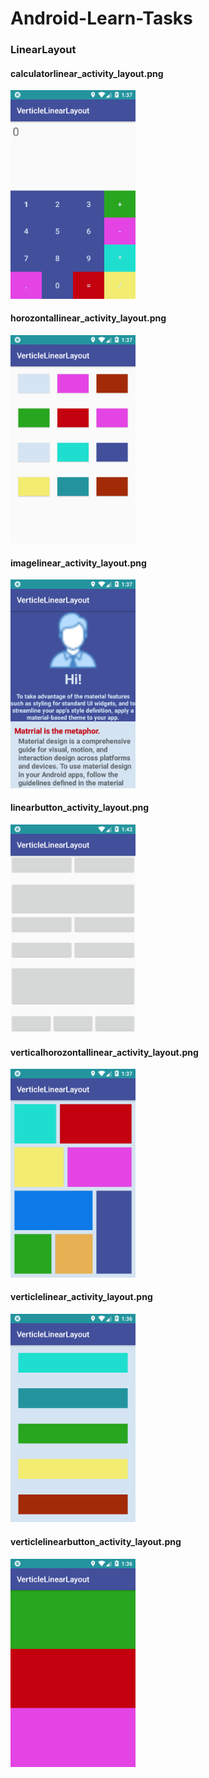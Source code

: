 # Android-Learn-Tasks
<h3>LinearLayout</h3>

<h4>calculatorlinear_activity_layout.png</h4>
<img src="screenshot/calculatorlinear_activity_layout.png" width=200 ,height=200 />

<h4>horozontallinear_activity_layout.png</h4>
<img src="screenshot/horozontallinear_activity_layout.png" width=200 ,height=200 />

<h4>imagelinear_activity_layout.png</h4>
<img src="screenshot/imagelinear_activity_layout.png" width=200 ,height=200 />

<h4>linearbutton_activity_layout.png</h4>
<img src="screenshot/linearbutton_activity_layout.png" width=200 ,height=200 />

<h4>verticalhorozontallinear_activity_layout.png</h4>
<img src="screenshot/verticalhorozontallinear_activity_layout.png" width=200 ,height=200 />

<h4>verticlelinear_activity_layout.png</h4>
<img src="screenshot/verticlelinear_activity_layout.png" width=200 ,height=200 />

<h4>verticlelinearbutton_activity_layout.png</h4>
<img src="screenshot/verticlelinearbutton_activity_layout.png" width=200 ,height=200 />
